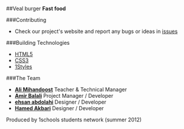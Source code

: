 ##Veal burger
**Fast food**

###Contributing

* Check our project's website and report any bugs or ideas in [issues](https://github.com/1schools-projects/Veal-Burger/issues)


###Building Technologies
* [HTML5](http://ali.md/wiki/html5)
* [CSS3](http://ali.md/css3ref)
* [1Styles](http://ali.md/1styles)


###The Team
* [**Ali Mihandoost**](http://github.com/Alimd) Teacher  & Technical Manager
* [**Amir Balali**](https://github.com/amirbll) Project Manager / Developer
* [**ehsan abdolahi**](https://github.com/ehsanab) Designer / Developer
* [**Hamed Akbari**](https://github.com/HamedAkbari) Designer / Developer

Produced by 1schools students network (summer 2012)
